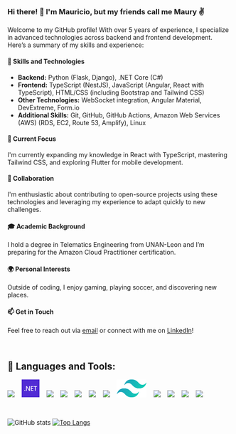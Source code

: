 ### Hi there! 👋 I'm Mauricio, but my friends call me Maury ✌️

Welcome to my GitHub profile! With over 5 years of experience, I specialize in advanced technologies across backend and frontend development. Here’s a summary of my skills and experience:

#### 🚀 Skills and Technologies

- **Backend:** Python (Flask, Django), .NET Core (C#)
- **Frontend:** TypeScript (NestJS), JavaScript (Angular, React with TypeScript), HTML/CSS (including Bootstrap and Tailwind CSS)
- **Other Technologies:** WebSocket integration, Angular Material, DevExtreme, Form.io
- **Additional Skills:** Git, GitHub, GitHub Actions, Amazon Web Services (AWS) (RDS, EC2, Route 53, Amplify), Linux

#### 🌱 Current Focus

I'm currently expanding my knowledge in React with TypeScript, mastering Tailwind CSS, and exploring Flutter for mobile development.

#### 💼 Collaboration

I'm enthusiastic about contributing to open-source projects using these technologies and leveraging my experience to adapt quickly to new challenges.

#### 🎓 Academic Background

I hold a degree in Telematics Engineering from UNAN-Leon and I’m preparing for the Amazon Cloud Practitioner certification.

#### 🌍 Personal Interests

Outside of coding, I enjoy gaming, playing soccer, and discovering new places.

#### 📫 Get in Touch

Feel free to reach out via [email](mailto:mareasperez7@gmail.com) or connect with me on [LinkedIn](https://www.linkedin.com/in/mauricio-josue-areas-perez-82b62a11a/)!

<br />

## 🧰 Languages and Tools:

<img src="https://img.icons8.com/color/48/000000/python.png" height="40" /> &nbsp;&nbsp;
<img src="./dot-net.png" height="40" /> &nbsp;&nbsp;
<img src="https://img.icons8.com/color/48/000000/typescript.png" height="40" /> &nbsp;&nbsp;
<img src="https://img.icons8.com/color/48/000000/javascript.png" height="40" /> &nbsp;&nbsp;
<img src="https://img.icons8.com/color/48/000000/html-5.png" height="40" /> &nbsp;&nbsp;
<img src="https://img.icons8.com/color/48/000000/css3.png" height="40" /> &nbsp;&nbsp;
<img src="https://img.icons8.com/color/48/000000/bootstrap.png" height="40" /> &nbsp;&nbsp;
<img src="./tailwind-css-icon.png" height="40" /> &nbsp;&nbsp;
<img src="https://img.icons8.com/color/48/000000/git.png" height="40" /> &nbsp;&nbsp;
<img src="https://img.icons8.com/material-outlined/24/000000/github.png" height="40" /> &nbsp;&nbsp;
<img src="https://img.icons8.com/color/48/000000/amazon-web-services.png" height="40" /> &nbsp;&nbsp;
<img src="https://img.icons8.com/color/48/000000/linux.png" height="40" />

<br />

![GitHub stats](https://github-readme-stats.vercel.app/api?username=mareasperez&show_icons=true&theme=dracula&count_private=true)
[![Top Langs](https://github-readme-stats.vercel.app/api/top-langs/?username=mareasperez&langs_count=10&layout=compact)](https://github.com/mareasperez/github-readme-stats)
